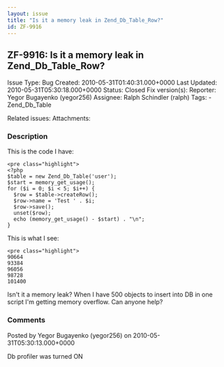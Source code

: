 ```yaml
---
layout: issue
title: "Is it a memory leak in Zend_Db_Table_Row?"
id: ZF-9916
---
```


ZF-9916: Is it a memory leak in Zend\_Db\_Table\_Row?
-----------------------------------------------------

 Issue Type: Bug Created: 2010-05-31T01:40:31.000+0000 Last Updated: 2010-05-31T05:30:18.000+0000 Status: Closed Fix version(s): 
 Reporter:  Yegor Bugayenko (yegor256)  Assignee:  Ralph Schindler (ralph)  Tags: - Zend\_Db\_Table
 
 Related issues: 
 Attachments: 
### Description

This is the code I have:

 
    <pre class="highlight">
    <?php
    $table = new Zend_Db_Table('user');
    $start = memory_get_usage();
    for ($i = 0; $i < 5; $i++) {
      $row = $table->createRow();
      $row->name = 'Test ' . $i;
      $row->save();
      unset($row);
      echo (memory_get_usage() - $start) . "\n";
    }


This is what I see:

 
    <pre class="highlight">
    90664
    93384
    96056
    98728
    101400


Isn't it a memory leak? When I have 500 objects to insert into DB in one script I'm getting memory overflow. Can anyone help?

 

 

### Comments

Posted by Yegor Bugayenko (yegor256) on 2010-05-31T05:30:13.000+0000

Db profiler was turned ON

 

 